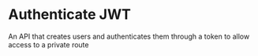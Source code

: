 # Authenticate JWT
An API that creates users and authenticates them through a token to allow access to a private route
